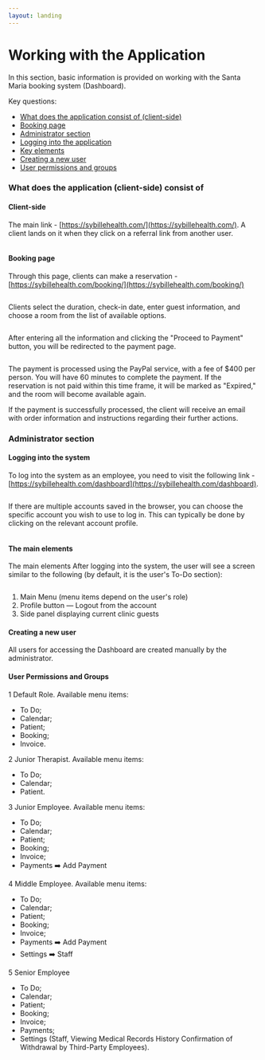 ```yaml
---
layout: landing
---
```


# Working with the Application

In this section, basic information is provided on working with the Santa Maria booking system (Dashboard).

Key questions:

* [What does the application consist of (client-side)](work-with-dashboard.md#client-admin-parts)
* [Booking page](work-with-dashboard.md#booking-page)
* [Administrator section](work-with-dashboard.md#admin-section)
* [Logging into the application](work-with-dashboard.md#admin-login)
* [Key elements](work-with-dashboard.md#basic-elements)
* [Creating a new user](work-with-dashboard.md#create-new-user)
* [User permissions and groups](work-with-dashboard.md#staff-roles)

### What does the application (client-side) consist of <a href="#client-admin-parts" id="client-admin-parts"></a>

#### Client-side

The main link - [https://sybillehealth.com/](https://sybillehealth.com/). A client lands on it when they click on a referral link from another user.

<figure><img src="../../.gitbook/assets/image (4) (1) (1) (1) (1).png" alt=""><figcaption></figcaption></figure>

#### Booking page  <a href="#booking-page" id="booking-page"></a>

Through this page, clients can make a reservation - [https://sybillehealth.com/booking/](https://sybillehealth.com/booking/)

<figure><img src="../../.gitbook/assets/image (5) (1) (1) (1).png" alt=""><figcaption></figcaption></figure>

Clients select the duration, check-in date, enter guest information, and choose a room from the list of available options.&#x20;

<figure><img src="../../.gitbook/assets/image (2) (1).png" alt=""><figcaption></figcaption></figure>

After entering all the information and clicking the "Proceed to Payment" button, you will be redirected to the payment page.

<figure><img src="../../.gitbook/assets/image (3) (1) (1) (1).png" alt=""><figcaption></figcaption></figure>

The payment is processed using the PayPal service, with a fee of $400 per person. You will have 60 minutes to complete the payment. If the reservation is not paid within this time frame, it will be marked as "Expired," and the room will become available again.

If the payment is successfully processed, the client will receive an email with order information and instructions regarding their further actions.



### Administrator section <a href="#admin-section" id="admin-section"></a>

#### Logging into the system <a href="#admin-login" id="admin-login"></a>

To log into the system as an employee, you need to visit the following link - [https://sybillehealth.com/dashboard](https://sybillehealth.com/dashboard).

<figure><img src="../../.gitbook/assets/image (1) (1) (1).png" alt=""><figcaption></figcaption></figure>

If there are multiple accounts saved in the browser, you can choose the specific account you wish to use to log in. This can typically be done by clicking on the relevant account profile.

<figure><img src="../../.gitbook/assets/image (6) (1).png" alt=""><figcaption></figcaption></figure>

#### The main elements <a href="#basic-elements" id="basic-elements"></a>

The main elements After logging into the system, the user will see a screen similar to the following (by default, it is the user's To-Do section):

<figure><img src="../../.gitbook/assets/image (7) (1).png" alt=""><figcaption></figcaption></figure>

1. Main Menu (menu items depend on the user's role)
2. Profile button — Logout from the account
3. Side panel displaying current clinic guests

#### Creating a new user <a href="#create-new-user" id="create-new-user"></a>

All users for accessing the Dashboard are created manually by the administrator.

#### User Permissions and Groups <a href="#staff-roles" id="staff-roles"></a>

1 Default Role. Available menu items:

* To Do;
* Calendar;
* Patient;
* Booking;
* Invoice.

2 Junior Therapist. Available menu items:

* To Do;
* Calendar;
* Patient.

3 Junior Employee. Available menu items:

* To Do;
* Calendar;
* Patient;
* Booking;
* Invoice;
* Payments ➡️ Add Payment

4 Middle Employee. Available menu items:

* To Do;
* Calendar;
* Patient;
* Booking;
* Invoice;
* Payments ➡️ Add Payment
* Settings ➡️ Staff

5 Senior Employee

* To Do;
* Calendar;
* Patient;
* Booking;
* Invoice;
* Payments;
* Settings (Staff, Viewing Medical Records History Confirmation of Withdrawal by Third-Party Employees).



